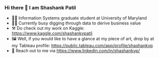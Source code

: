 ### Hi there 👋 I am Shashank Patil

- 🧑‍🎓 Information Systems graduate student at University of Maryland
- 🕵️‍♂ Currently busy digging through data to derive business value
- ⚒️ Do check out my work on Kaggle: https://www.kaggle.com/shashankvpatil
- 🖼️ Well, if you would like to have a glance at my piece of art,
     drop by at my Tableau profile: https://public.tableau.com/app/profile/shashankvp
- 🤙 Reach out to me via https://www.linkedin.com/in/shashankvp/ 

    



